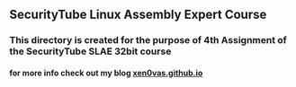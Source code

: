 ## SecurityTube Linux Assembly Expert Course

### This directory is created for the purpose of 4th Assignment of the SecurityTube SLAE 32bit course

#### for more info check out my blog [xen0vas.github.io](https://xen0vas.github.io/SLAE32-Assignment-4-custom-encoding-scheme/#)
